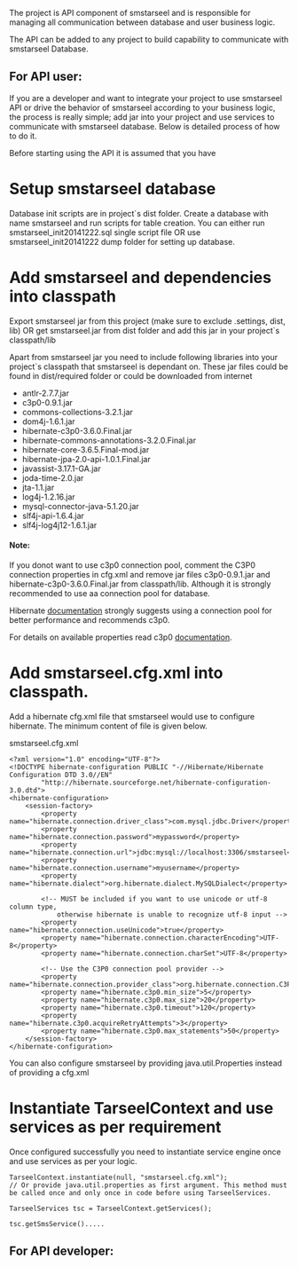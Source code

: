 The project is API component of smstarseel and is responsible for managing all communication between database and user business logic.

The API can be added to any project to build capability to communicate with smstarseel Database.

For API user:
------------
If you are a developer and want to integrate your project to use smstarseel API or drive the behavior of smstarseel according to your business logic, the process is really simple; add jar into your project and use services to communicate with smstarseel database. Below is detailed process of how to do it.

Before starting using the API it is assumed that you have 

# Setup smstarseel database
Database init scripts are in project`s dist folder. Create a database with name smstarseel and run scripts for table creation. You can either run smstarseel_init20141222.sql single script file OR use smstarseel_init20141222 dump folder for setting up database.

# Add smstarseel and dependencies into classpath
Export smstarseel jar from this project (make sure to exclude .settings, dist, lib) OR get smstarseel.jar from dist folder and add this jar in your project`s classpath/lib 

Apart from smstarseel jar you need to include following libraries into your project`s classpath that smstarseel is dependant on. These jar files could be found in dist/required folder or could be downloaded from internet

- antlr-2.7.7.jar
- c3p0-0.9.1.jar
- commons-collections-3.2.1.jar
- dom4j-1.6.1.jar
- hibernate-c3p0-3.6.0.Final.jar
- hibernate-commons-annotations-3.2.0.Final.jar
- hibernate-core-3.6.5.Final-mod.jar
- hibernate-jpa-2.0-api-1.0.1.Final.jar
- javassist-3.17.1-GA.jar
- joda-time-2.0.jar
- jta-1.1.jar
- log4j-1.2.16.jar
- mysql-connector-java-5.1.20.jar
- slf4j-api-1.6.4.jar
- slf4j-log4j12-1.6.1.jar

#### Note: 
If you donot want to use c3p0 connection pool, comment the C3P0 connection properties in cfg.xml and remove jar files c3p0-0.9.1.jar and hibernate-c3p0-3.6.0.Final.jar from classpath/lib. Although it is strongly recommended to use aa connection pool for database.

Hibernate [documentation](http://docs.jboss.org/hibernate/orm/4.2/devguide/en-US/html/ch01.html#d5e150) strongly suggests using a connection pool for better performance and recommends c3p0. 

For details on available properties read c3p0 [documentation](http://www.mchange.com/projects/c3p0/#configuration_properties).

# Add smstarseel.cfg.xml into classpath. 
Add a hibernate cfg.xml file that smstarseel would use to configure hibernate. The minimum content of file is given below.

smstarseel.cfg.xml
```
<?xml version="1.0" encoding="UTF-8"?>
<!DOCTYPE hibernate-configuration PUBLIC "-//Hibernate/Hibernate Configuration DTD 3.0//EN"
		"http://hibernate.sourceforge.net/hibernate-configuration-3.0.dtd">
<hibernate-configuration>
	<session-factory>
		<property name="hibernate.connection.driver_class">com.mysql.jdbc.Driver</property>
		<property name="hibernate.connection.password">mypassword</property>
		<property name="hibernate.connection.url">jdbc:mysql://localhost:3306/smstarseel</property>
		<property name="hibernate.connection.username">myusername</property>
		<property name="hibernate.dialect">org.hibernate.dialect.MySQLDialect</property>

		<!-- MUST be included if you want to use unicode or utf-8 column type, 
			otherwise hibernate is unable to recognize utf-8 input -->
		<property name="hibernate.connection.useUnicode">true</property>
		<property name="hibernate.connection.characterEncoding">UTF-8</property>
		<property name="hibernate.connection.charSet">UTF-8</property>

		<!-- Use the C3P0 connection pool provider -->
		<property name="hibernate.connection.provider_class">org.hibernate.connection.C3P0ConnectionProvider</property>
		<property name="hibernate.c3p0.min_size">5</property>
		<property name="hibernate.c3p0.max_size">20</property>
		<property name="hibernate.c3p0.timeout">120</property>
		<property name="hibernate.c3p0.acquireRetryAttempts">3</property>
		<property name="hibernate.c3p0.max_statements">50</property>
	</session-factory>
</hibernate-configuration>
```

You can also configure smstarseel by providing java.util.Properties instead of providing a cfg.xml

# Instantiate TarseelContext and use services as per requirement
Once configured successfully you need to instantiate service engine once and use services as per your logic.

```
TarseelContext.instantiate(null, "smstarseel.cfg.xml"); 
// Or provide java.util.properties as first argument. This method must be called once and only once in code before using TarseelServices.

TarseelServices tsc = TarseelContext.getServices();

tsc.getSmsService().....
```

For API developer:
-----------------